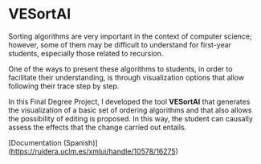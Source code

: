 # VESortAl
Sorting algorithms are very important in the context of computer science; however, some of them may be difficult to understand for first-year students, especially those related to recursion.

One of the ways to present these algorithms to students, in order to facilitate their understanding, is through visualization options that allow following their trace step by step.

In this Final Degree Project, I developed the tool **VESortAl** that generates the visualization of a basic set of ordering algorithms and that also allows the possibility of editing is proposed. In this way, the student can causally assess the effects that the change carried out entails.

[Documentation (Spanish)] (https://ruidera.uclm.es/xmlui/handle/10578/16275)

